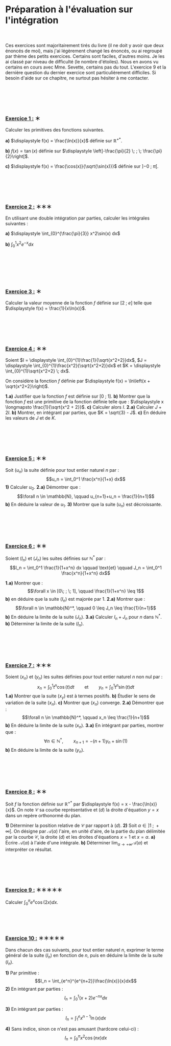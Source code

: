 # Préparation à l'évaluation sur l'intégration
<br><br>
Ces exercices sont majoritairement tirés du livre (il ne doit y avoir que deux énoncés de moi), mais j'ai légèrement changé les énoncés, ou ai regroupé par thème des petits exercices. Certains sont faciles, d'autres moins. Je les ai classé par niveau de difficulté (le nombre d'étoiles). Nous en avons vu certains en cours avec Mme. Sevette, certains pas du tout. L'exercice 9 et la dernière question du dernier exercice sont particulièrement difficiles. Si besoin d'aide sur ce chapitre, ne surtout pas hésiter à me contacter.




<br><br><br><br>
###   <u>Exercice 1 :</u> ＊


Calculer les primitives des fonctions suivantes.

**a)** $\displaystyle f(x) = \frac{\ln(x)}{x}$ définie sur $\mathbb{R}^{+*}$.

**b)** $\displaystyle f(x) = \tan(x)$ définie sur $\displaystyle \left]-\frac{\pi}{2} \; ; \; \frac{\pi}{2}\right[$.

**c)** $\displaystyle f(x) = \frac{\cos(x)}{\sqrt{\sin(x)}}$ définie sur $\displaystyle \left]-0 \; ; \; \pi \right[$.




<br><br><br><br>
###   <u>Exercice 2 :</u> ＊＊＊
En utilisant une double intégration par parties, calculer les intégrales suivantes :

**a)** $\displaystyle \int_{0}^{\frac{\pi}{3}} x^2\sin(x) dx$

**b)** $\displaystyle \int_{0}^{1} x^2 e^{-x} dx$




<br><br><br><br><br>
###   <u>Exercice 3 :</u> ＊

Calculer la valeur moyenne de la fonction $f$ définie sur $[2 \; ; \; e]$ telle que $\displaystyle f(x) = \frac{1}{x\ln(x)}$.




<br><br><br><br>
###   <u>Exercice 4 :</u> ＊＊

Soient $I = \displaystyle \int_{0}^{1}\frac{1}{\sqrt{x^2+2}}dx$, $J = \displaystyle \int_{0}^{1}\frac{x^2}{\sqrt{x^2+2}}dx$ et $K = \displaystyle \int_{0}^{1}\sqrt{x^2+2} \; dx$.

On considère la fonction $f$ définie par $\displaystyle f(x) = \ln\left(x + \sqrt{x^2+2}\right)$.

**1.a)** Justifier que la fonction $f$ est définie sur $[0\; ; \; 1]$.
**b)** Montrer que la fonction $f$ est une primitive de la fonction définie telle que : $\displaystyle x \longmapsto \frac{1}{\sqrt{x^2 + 2}}$.
**c)** Calculer alors $I$.
**2.a)** Calculer $J + 2I$.
**b)** Montrer, en intégrant par parties, que $K = \sqrt{3} - J$.
**c)** En déduire les valeurs de $J$ et de $K$.




<br><br><br><br>
###   <u>Exercice 5 :</u> ＊＊

Soit $(u_n)$ la suite définie pour tout entier naturel $n$ par :
$$u_n = \int_0^1 \frac{x^n}{1+x} dx$$
**1)** Calculer $\displaystyle u_0$.
**2.a)** Démontrer que :
$$\forall n \in \mathbb{N}, \qquad u_{n+1}+u_n = \frac{1}{n+1}$$
**b)** En déduire la valeur de $u_1$.
**3)** Montrer que la suite $(u_n)$ est décroissante.




<br><br><br><br>
###   <u>Exercice 6 :</u> ＊＊

Soient $(I_n)$ et $(J_n)$ les suites définies sur $\mathbb{N}^*$ par :
$$I_n = \int_0^1 \frac{1}{1+x^n} dx \qquad \text{et} \qquad J_n = \int_0^1 \frac{x^n}{1+x^n} dx$$

**1.a)** Montrer que :
$$\forall x \in [0\; ; \; 1], \qquad \frac{1}{1+x^n} \leq 1$$
**b)** en déduire que la suite $(I_n)$ est majorée par $1$.
**2.a)** Montrer que :
$$\forall n \in \mathbb{N}^*, \qquad 0 \leq J_n \leq \frac{1}{n+1}$$
**b)** En déduire la limite de la suite $(J_n)$.
**3.a)** Calculer $I_n + J_n$ pour $n$ dans $\mathbb{N}^*$.
**b)** Déterminer la limite de la suite $(I_n)$.




<br><br><br><br>
###   <u>Exercice 7 :</u> ＊＊＊

Soient $(x_n)$ et $(y_n)$ les suites définies pour tout entier naturel $n$ non nul par :
$$x_n = \int_0^1 t^n \cos(t) dt \qquad \text{et} \qquad y_n = \int_0^1t^n \sin(t) dt$$
**1.a)** Montrer que la suite $(x_y)$ est à termes positifs.
**b)** Étudier le sens de variation de la suite $(x_n)$.
**c)** Montrer que $(x_n)$ converge.
**2.a)** Démontrer que :
$$\forall n \in \mathbb{N}^*, \qquad x_n \leq \frac{1}{n+1}$$
**b)** En déduire la limite de la suite $(x_n)$.
**3.a)** En intégrant par parties, montrer que :
$$\forall n \in \mathbb{N}^*, \qquad x_{n+1} = -(n+1)y_n + \sin(1)$$
**b)** En déduire la limite de la suite $(y_n)$.




<br><br><br><br>
###   <u>Exercice 8 :</u> ＊＊

Soit $f$ la fonction définie sur $\mathbb{R}^{+*}$ par $\displaystyle f(x) = x - \frac{\ln(x)}{x}$. On note $\mathcal{C}$ sa courbe représentative et $(d)$ la droite d'équation $y = x$ dans un repère orthonormé du plan.

**1)** Déterminer la position relative de $\mathcal{C}$ par rapport à $(d)$.
**2)** Soit $\alpha \in ]1 \; ; \; +\infty[$. On désigne par $\mathcal{A}(\alpha)$ l'aire, en unité d'aire, de la partie du plan délimitée par la courbe $\mathcal{C}$, la droite $(d)$ et les droites d'équations $x = 1$ et $x = \alpha$.
**a)** Écrire $\mathcal{A}(\alpha)$ à l'aide d'une intégrale.
**b)** Déterminer  $\displaystyle \lim_{\alpha \rightarrow +\infty}\mathcal{A}(\alpha)$ et interpréter ce résultat.




<br><br><br><br>
###   <u>Exercice 9 :</u> ＊＊＊＊＊

Calculer  $\displaystyle \int_{0}^{\pi} e^x \cos(2x) dx$.




<br><br><br>
###   <u>Exercice 10 :</u> ＊＊＊＊＊

Dans chacun des cas suivants, pour tout entier naturel $n$, exprimer le terme général de la suite $(I_n)$ en fonction de $n$, puis en déduire la limite de la suite $(I_n)$.

**1)** Par primitive :
$$I_n = \int_{e^n}^{e^{n+2}}\frac{\ln(x)}{x}dx$$
**2)** En intégrant par parties :
$$I_n = \int_0^1 (x+2)e^{-nx} dx$$

**3)** En intégrant par parties :
$$I_n = \int_{1}^{e} x^{n-1} \ln(x) dx$$

**4)** Sans indice, sinon ce n'est pas amusant (hardcore celui-ci) :
$$I_n = \int_{0}^{\pi}x^2\cos(nx)dx$$